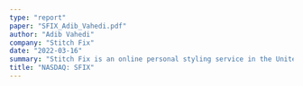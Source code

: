 ```yaml
---
type: "report"
paper: "SFIX_Adib_Vahedi.pdf"
author: "Adib Vahedi"
company: "Stitch Fix"
date: "2022-03-16"
summary: "Stitch Fix is an online personal styling service in the United Stated and United Kingdom. Through algorithms and data science, it creates recommendations for users to personalize clothing items considering style, budget and size. Founded in 2011 by Katrina Lake, it was originally catered to women but has expanded to serve a wide range of customers."
title: "NASDAQ: SFIX"
---
```

